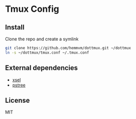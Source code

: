# Tmux Config

## Install
Clone the repo and create a symlink
```bash
git clone https://github.com/hemmvm/dottmux.git ~/dottmux
ln -s ~/dottmux/tmux.conf ~/.tmux.conf
```

## External dependencies
- [xsel](http://www.vergenet.net/~conrad/software/xsel)
- [pstree](http://freecode.com/projects/pstree)

## License
MIT
